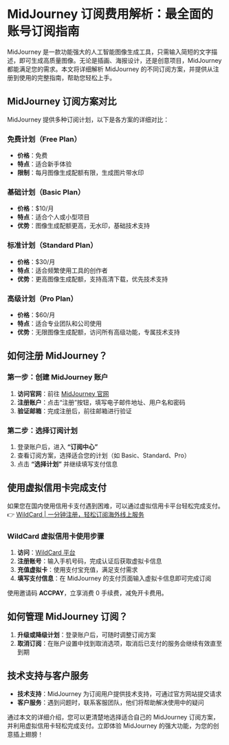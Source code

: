 # MidJourney 订阅费用解析：最全面的账号订阅指南

MidJourney 是一款功能强大的人工智能图像生成工具，只需输入简短的文字描述，即可生成高质量图像。无论是插画、海报设计，还是创意项目，MidJourney 都能满足您的需求。本文将详细解析 MidJourney 的不同订阅方案，并提供从注册到使用的完整指南，帮助您轻松上手。

## MidJourney 订阅方案对比

MidJourney 提供多种订阅计划，以下是各方案的详细对比：

### 免费计划（Free Plan）
- **价格**：免费  
- **特点**：适合新手体验  
- **限制**：每月图像生成配额有限，生成图片带水印  

### 基础计划（Basic Plan）
- **价格**：$10/月  
- **特点**：适合个人或小型项目  
- **优势**：图像生成配额更高，无水印，基础技术支持  

### 标准计划（Standard Plan）
- **价格**：$30/月  
- **特点**：适合频繁使用工具的创作者  
- **优势**：更高图像生成配额，支持高清下载，优先技术支持  

### 高级计划（Pro Plan）
- **价格**：$60/月  
- **特点**：适合专业团队和公司使用  
- **优势**：无限图像生成配额，访问所有高级功能，专属技术支持  

## 如何注册 MidJourney？

### 第一步：创建 MidJourney 账户
1. **访问官网**：前往 [MidJourney 官网](https://www.midjourney.com/)  
2. **注册账户**：点击“注册”按钮，填写电子邮件地址、用户名和密码  
3. **验证邮箱**：完成注册后，前往邮箱进行验证  

### 第二步：选择订阅计划
1. 登录账户后，进入 **“订阅中心”**  
2. 查看订阅方案，选择适合您的计划（如 Basic、Standard、Pro）  
3. 点击 **“选择计划”** 并继续填写支付信息  

## 使用虚拟信用卡完成支付

如果您在国内使用信用卡支付遇到困难，可以通过虚拟信用卡平台轻松完成支付。👉 [WildCard | 一分钟注册，轻松订阅海外线上服务](https://bbtdd.com/WildCard)

### WildCard 虚拟信用卡使用步骤
1. **访问**：[WildCard 平台](https://bbtdd.com/WildCard)  
2. **注册账号**：输入手机号码，完成认证后获取虚拟卡信息  
3. **充值虚拟卡**：使用支付宝充值，满足支付需求  
4. **填写支付信息**：在 MidJourney 的支付页面输入虚拟卡信息即可完成订阅  

使用邀请码 **ACCPAY**，立享消费 0 手续费，减免开卡费用。

## 如何管理 MidJourney 订阅？

1. **升级或降级计划**：登录账户后，可随时调整订阅方案  
2. **取消订阅**：在账户设置中找到取消选项，取消后已支付的服务会继续有效直至到期  

## 技术支持与客户服务

- **技术支持**：MidJourney 为订阅用户提供技术支持，可通过官方网站提交请求  
- **客户服务**：遇到问题时，联系客服团队，他们将帮助解决使用中的疑问  

通过本文的详细介绍，您可以更清楚地选择适合自己的 MidJourney 订阅方案，并利用虚拟信用卡轻松完成支付。立即体验 MidJourney 的强大功能，为您的创意插上翅膀！